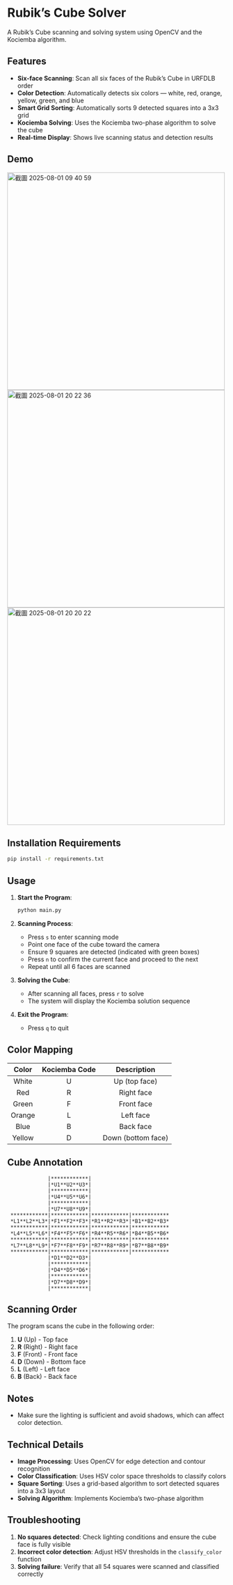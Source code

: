 # Rubik’s Cube Solver

A Rubik’s Cube scanning and solving system using OpenCV and the Kociemba algorithm.

## Features

- **Six-face Scanning**: Scan all six faces of the Rubik’s Cube in URFDLB order
- **Color Detection**: Automatically detects six colors — white, red, orange, yellow, green, and blue
- **Smart Grid Sorting**: Automatically sorts 9 detected squares into a 3x3 grid
- **Kociemba Solving**: Uses the Kociemba two-phase algorithm to solve the cube
- **Real-time Display**: Shows live scanning status and detection results

## Demo
<img width="500" alt="截圖 2025-08-01 09 40 59" src="https://github.com/user-attachments/assets/2e669fa1-5389-4b5d-89bf-43285309ddee" />
<img width="500" alt="截圖 2025-08-01 20 22 36" src="https://github.com/user-attachments/assets/0f6b302e-e749-44ef-950b-6e4d1f1d662d" />
<img width="500" alt="截圖 2025-08-01 20 20 22" src="https://github.com/user-attachments/assets/888913c3-f243-41bf-bb84-74eb35743117" />


## Installation Requirements

```bash
pip install -r requirements.txt
```

## Usage

1. **Start the Program**:
   ```bash
   python main.py
   ```

2. **Scanning Process**:
   - Press `s` to enter scanning mode
   - Point one face of the cube toward the camera
   - Ensure 9 squares are detected (indicated with green boxes)
   - Press `n` to confirm the current face and proceed to the next
   - Repeat until all 6 faces are scanned

3. **Solving the Cube**:
   - After scanning all faces, press `r` to solve
   - The system will display the Kociemba solution sequence

4. **Exit the Program**:
   - Press `q` to quit

## Color Mapping

| Color  | Kociemba Code | Description     |
|:------:|:-------------:|:---------------:|
| White  | U             | Up (top face)   |
| Red    | R             | Right face      |
| Green  | F             | Front face      |
| Orange | L             | Left face       |
| Blue   | B             | Back face       |
| Yellow | D             | Down (bottom face) |

## Cube Annotation

```
             |************|
             |*U1**U2**U3*|
             |************|
             |*U4**U5**U6*|
             |************|
             |*U7**U8**U9*|
 ************|************|************|************
 *L1**L2**L3*|*F1**F2**F3*|*R1**R2**R3*|*B1**B2**B3*
 ************|************|************|************
 *L4**L5**L6*|*F4**F5**F6*|*R4**R5**R6*|*B4**B5**B6*
 ************|************|************|************
 *L7**L8**L9*|*F7**F8**F9*|*R7**R8**R9*|*B7**B8**B9*
 ************|************|************|************
             |*D1**D2**D3*|
             |************|
             |*D4**D5**D6*|
             |************|
             |*D7**D8**D9*|
             |************|
```

## Scanning Order

The program scans the cube in the following order:
1. **U** (Up) - Top face
2. **R** (Right) - Right face
3. **F** (Front) - Front face
4. **D** (Down) - Bottom face
5. **L** (Left) - Left face
6. **B** (Back) - Back face

## Notes

- Make sure the lighting is sufficient and avoid shadows, which can affect color detection.

## Technical Details

- **Image Processing**: Uses OpenCV for edge detection and contour recognition
- **Color Classification**: Uses HSV color space thresholds to classify colors
- **Square Sorting**: Uses a grid-based algorithm to sort detected squares into a 3x3 layout
- **Solving Algorithm**: Implements Kociemba’s two-phase algorithm

## Troubleshooting

1. **No squares detected**: Check lighting conditions and ensure the cube face is fully visible
2. **Incorrect color detection**: Adjust HSV thresholds in the `classify_color` function
3. **Solving failure**: Verify that all 54 squares were scanned and classified correctly
